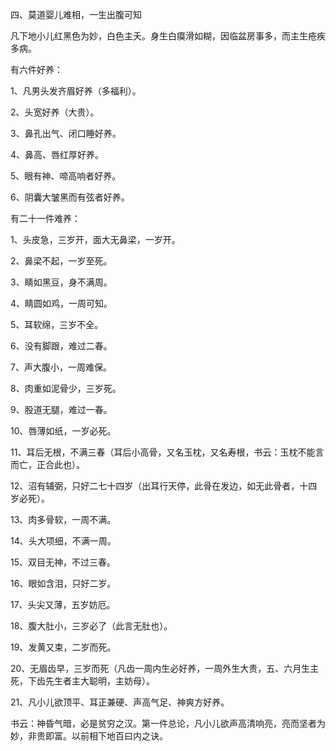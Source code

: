 四、莫道婴儿难相，一生出腹可知

凡下地小儿红黑色为妙，白色主夭。身生白瘼滑如糊，因临盆房事多，而主生疮疾多病。

有六件好养：

1、凡男头发齐眉好养（多福利）。

2、头宽好养（大贵）。

3、鼻孔出气、闭口睡好养。

4、鼻高、唇红厚好养。

5、眼有神、啼高响者好养。

6、阴囊大皱黑而有弦者好养。

有二十一件难养：

1、头皮急，三岁开，面大无鼻梁，一岁开。

2、鼻梁不起，一岁至死。

3、睛如黑豆，身不满周。

4、睛圆如鸡，一周可知。

5、耳软绵，三岁不全。

6、没有脚跟，难过二春。

7、声大腹小，一周难保。

8、肉重如泥骨少，三岁死。

9、股道无腿，难过一春。

10、唇薄如纸，一岁必死。

11、耳后无根，不满三春（耳后小高骨，又名玉枕，又名寿根，书云：玉枕不能言而亡，正合此也）。

12、沼有辅弼，只好二七十四岁（出耳行天停，此骨在发边，如无此骨者，十四岁必死）。

13、肉多骨软，一周不满。

14、头大项细，不满一周。

15、双目无神，不过三春。

16、眼如含泪，只好二岁。

17、头尖又薄，五岁妨厄。

18、腹大肚小，三岁必了（此言无肚也）。

19、发黄又束，二岁而死。

20、无眉齿早，三岁而死（凡齿一周内生必好养，一周外生大贵，五、六月生主死，下齿先生者主大聪明，主妨母）。

21、凡小儿欲顶平、耳正兼硬、声高气足、神爽方好养。

书云：神昏气暗，必是贫穷之汉。第一件总论，凡小儿欲声高清响亮，亮而坚者为妙，非贵即富。以前相下地百曰内之诀。

